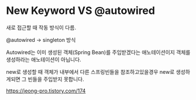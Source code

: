 # New Keyword VS @autowired



새로 접근할 때 작동 방식이 다름.

@autowired -> singleton 방식

Autowired는 이미 생성된 객체(Spring Bean)를 주입받겠다는 애노테이션이지 객체를 생성하라는 애노테이션이 아닙니다.



new로 생성할 때 객체가 내부에서 다른 스프링빈들을 참조하고있을경우 new로 생성하게되면 그 빈들을 주입받지 못합니다.

https://jeong-pro.tistory.com/174

